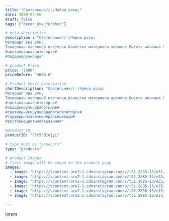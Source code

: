 ```yaml
---
title: "Светильник//-;Чайна роза;"
date: 2020-09-26
draft: false
tags: ["decor_kmv_furshet"]

# meta description
description : "Светильник//-;Чайна роза;
Материал эва 2мм,
Тонирован масляной пастелью.Качество материала высокое.Высота ночника 55см.
#цветыназаказпятигорск#
#подаркиручнойра"

# product Price
price: "3000"
priceBefore: "3600.0"

# Product Short Description
shortDescription: "Светильник//-;Чайна роза;
Материал эва 2мм,
Тонирован масляной пастелью.Качество материала высокое.Высота ночника 55см.
#цветыназаказпятигорск#
#подаркиручнойработыкмв#
#светильникиручнойработыпятигорск#
#торшерыназаказминеральныеводы#
#ростовыецветыназаказкмв#"

#product ID
productID: "CFm5rQInjyi"

# type must be "products"
type: "products"

# product Images
# first image will be shown in the product page
images:
  - image: "https://scontent-arn2-1.cdninstagram.com/v/t51.2885-15/e35/p1080x1080/120220673_633597020683226_2794338181179760526_n.jpg?tp=1&_nc_ht=scontent-arn2-1.cdninstagram.com&_nc_cat=102&_nc_ohc=coX-AVZA1fkAX-8526z&oh=ed54ec62c6750a857c7f9cd36a3855bf&oe=606BDEC2&ig_cache_key=MjQwNjg2NDcwOTAxMjY0ODQxNg%3D%3D.2"
  - image: "https://scontent-arn2-1.cdninstagram.com/v/t51.2885-15/e35/p1080x1080/120184913_254373839218015_2966453193327230351_n.jpg?tp=1&_nc_ht=scontent-arn2-1.cdninstagram.com&_nc_cat=107&_nc_ohc=KgM706SGXGsAX--VBLa&oh=90c0c8680575f1e613b29917f81c0f71&oe=6069AD92&ig_cache_key=MjQwNjg2NDcwOTAyMDgyMjIxNA%3D%3D.2"
  - image: "https://scontent-arn2-1.cdninstagram.com/v/t51.2885-15/e35/p1080x1080/120203068_360588961731319_8084778204807439051_n.jpg?tp=1&_nc_ht=scontent-arn2-1.cdninstagram.com&_nc_cat=107&_nc_ohc=G20qhH0NIHUAX8QgJqZ&oh=98070d9369c3878f3023c06ba8c543be&oe=60698F2B&ig_cache_key=MjQwNjg2NDcwOTA1NDQxMzk1Ng%3D%3D.2"
  - image: "https://scontent-arn2-1.cdninstagram.com/v/t51.2885-15/e35/p1080x1080/120196260_787479835157682_1245862042931126480_n.jpg?tp=1&_nc_ht=scontent-arn2-1.cdninstagram.com&_nc_cat=106&_nc_ohc=ineltoZJRbYAX9oE4Mr&oh=698c1e79d9f3567baa81fec842a06e4b&oe=606ABA1C&ig_cache_key=MjQwNjg2NDcwOTAzNzY1NDE4OA%3D%3D.2"
  - image: "https://scontent-arn2-1.cdninstagram.com/v/t51.2885-15/e35/p1080x1080/120180959_1260171794323043_8927660662976769476_n.jpg?tp=1&_nc_ht=scontent-arn2-1.cdninstagram.com&_nc_cat=111&_nc_ohc=bfRPp8T87K8AX9SXfoN&oh=2b047557dcf6d2c4c62f2e665b33478c&oe=606B35A7&ig_cache_key=MjQwNjg2NDcwOTA0NjAxMTQ4Mg%3D%3D.2"
  - image: "https://scontent-arn2-2.cdninstagram.com/v/t51.2885-15/e35/p1080x1080/120278884_319864469317056_2726589676946701630_n.jpg?tp=1&_nc_ht=scontent-arn2-2.cdninstagram.com&_nc_cat=100&_nc_ohc=oRlVrHqOnVgAX-6DIjT&oh=684f18f006d8a3d1583ad8074179e94a&oe=606C8517&ig_cache_key=MjQwNjg2NDcwOTA1NDQ3MDk2Mw%3D%3D.2"

---
```

lorem
